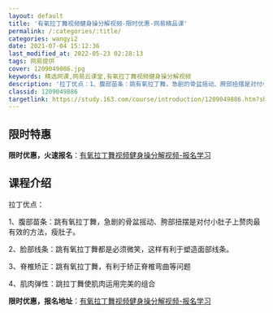 ```yaml
---
layout: default
title: '有氧拉丁舞视频健身操分解视频-限时优惠-网易精品课'
permalink: /:categories/:title/
categories: wangyi2
date: 2021-07-04 15:12:36
last_modified_at: 2022-05-23 02:28:13
tags: 网易提供
cover: 1209049886.jpg
keywords: 精选网课,网易云课堂,有氧拉丁舞视频健身操分解视频
description: '拉丁优点：1、腹部苗条：跳有氧拉丁舞，急剧的骨盆摇动、胯部扭摆是对付小肚子上赘肉最有效的方法，瘦肚子。2、脸部线条：跳有'
classid: 1209049886
targetlink: https://study.163.com/course/introduction/1209049886.htm?share=1&shareId=1025206652&utm_campaign=share&utm_medium=iphoneShare&utm_source=&utm_u=1025206652
---
```


## 限时特惠

**限时优惠，火速报名**：[有氧拉丁舞视频健身操分解视频-报名学习](https://study.163.com/course/introduction/1209049886.htm?share=1&shareId=1025206652&utm_campaign=share&utm_medium=iphoneShare&utm_source=&utm_u=1025206652)

## 课程介绍

拉丁优点：

1、腹部苗条：跳有氧拉丁舞，急剧的骨盆摇动、胯部扭摆是对付小肚子上赘肉最有效的方法，瘦肚子。

2、脸部线条：跳有氧拉丁舞都是必须微笑，这样有利于塑造面部线条。

3、脊椎矫正：跳有氧拉丁舞，有利于矫正脊椎弯曲等问题

4、肌肉弹性：跳拉丁舞使肌肉运用完美的组合

**限时优惠，报名地址**：[有氧拉丁舞视频健身操分解视频-报名学习](https://study.163.com/course/introduction/1209049886.htm?share=1&shareId=1025206652&utm_campaign=share&utm_medium=iphoneShare&utm_source=&utm_u=1025206652)

